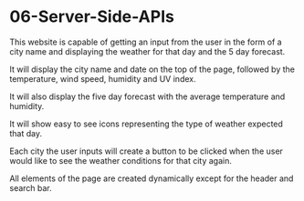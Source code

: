 # 06-Server-Side-APIs

This website is capable of getting an input from the user in the form of a city name and displaying the weather for that day and the 5 day forecast.

It will display the city name and date on the top of the page, followed by the temperature, wind speed, humidity and UV index.

It will also display the five day forecast with the average temperature and humidity.

It will show easy to see icons representing the type of weather expected that day.

Each city the user inputs will create a button to be clicked when the user would like to see the weather conditions for that city again.

All elements of the page are created dynamically except for the header and search bar.
